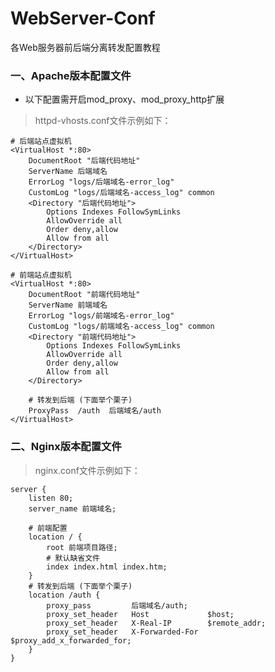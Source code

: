 # WebServer-Conf
各Web服务器前后端分离转发配置教程

### 一、Apache版本配置文件
* 以下配置需开启mod_proxy、mod_proxy_http扩展

> httpd-vhosts.conf文件示例如下：
    
    # 后端站点虚拟机
    <VirtualHost *:80>
        DocumentRoot "后端代码地址"
        ServerName 后端域名
        ErrorLog "logs/后端域名-error_log"
        CustomLog "logs/后端域名-access_log" common
        <Directory "后端代码地址">
            Options Indexes FollowSymLinks
            AllowOverride all
            Order deny,allow
            Allow from all
        </Directory>
    </VirtualHost>

    # 前端站点虚拟机
    <VirtualHost *:80>
        DocumentRoot "前端代码地址"
        ServerName 前端域名
        ErrorLog "logs/前端域名-error_log"
        CustomLog "logs/前端域名-access_log" common
        <Directory "前端代码地址">
            Options Indexes FollowSymLinks
            AllowOverride all
            Order deny,allow
            Allow from all
        </Directory>

        # 转发到后端 (下面举个栗子)
        ProxyPass  /auth  后端域名/auth
    </VirtualHost>

### 二、Nginx版本配置文件
> nginx.conf文件示例如下：
 
    server {
        listen 80;
        server_name 前端域名; 

        # 前端配置
        location / {
            root 前端项目路径;
            # 默认缺省文件
            index index.html index.htm;
        }
        # 转发到后端 (下面举个栗子)
        location /auth {
            proxy_pass         后端域名/auth;
            proxy_set_header   Host             $host;
            proxy_set_header   X-Real-IP        $remote_addr; 
            proxy_set_header   X-Forwarded-For  $proxy_add_x_forwarded_for;
        }
    }
